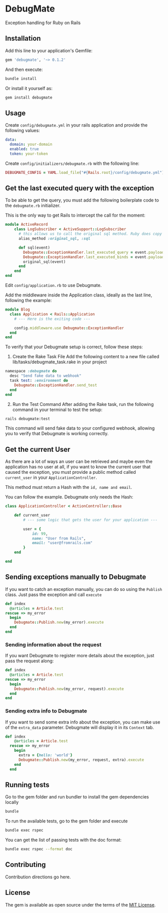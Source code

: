 # DebugMate
Exception handling for Ruby on Rails

## Installation
Add this line to your application's Gemfile:

```ruby
gem 'debugmate', '~> 0.1.2'
```

And then execute:
```bash
bundle install
```

Or install it yourself as:
```bash
gem install debugmate
```

## Usage
Create `config/debugmate.yml` in your rails application and provide the following values:

```yaml
data:
  domain: your-domain
  enabled: true
  token: your-token
```

Create `config/initializers/debugmate.rb` with the following line:

```ruby
DEBUGMATE_CONFIG = YAML.load_file("#{Rails.root}/config/debugmate.yml")
```

## Get the last executed query with the exception

To be able to get the query, you must add the following boilerplate code to the `debugmate.rb` initializer.

This is the only way to get Rails to intercept the call for the moment:

```ruby
module ActiveRecord
    class LogSubscriber < ActiveSupport::LogSubscriber
      # this allows us to call the original sql method. Ruby does copy the original method on the fly
      alias_method :original_sql, :sql

      def sql(event)
        Debugmate::ExceptionHandler.last_executed_query = event.payload[:sql] if DEBUGMATE_CONFIG['data']['enabled'] === true
        Debugmate::ExceptionHandler.last_executed_binds = event.payload[:binds] if DEBUGMATE_CONFIG['data']['enabled'] === true
        original_sql(event)
      end
    end
end
```

Edit `config/application.rb` to use Debugmate.

Add the middleware inside the Application class, ideally as the last line, following the example:

```ruby
module Blog
  class Application < Rails::Application
    # --- Here is the exiting code ---

    config.middleware.use Debugmate::ExceptionHandler
  end
end
```

To verify that your Debugmate setup is correct, follow these steps:

1. Create the Rake Task File
Add the following content to a new file called lib/tasks/debugmate_task.rake in your project

```ruby
namespace :debugmate do
  desc "Send fake data to webhook"
  task test: :environment do
    Debugmate::ExceptionHandler.send_test
  end
end
```

2. Run the Test Command
After adding the Rake task, run the following command in your terminal to test the setup:

```bash
rails debugmate:test
```

This command will send fake data to your configured webhook, allowing you to verify that Debugmate is working correctly.

## Get the current User

As there are a lot of ways an user can be retrieved and maybe even the application has no user at all, if you want
to know the current user that caused the exception, you must provide a public method called `current_user` in your
`ApplicationController`.

This method must return a Hash with the `id, name and email`.

You can follow the example. Debugmate only needs the Hash:

```ruby
class ApplicationController < ActionController::Base

    def current_user
        # --- some logic that gets the user for your application ---

        user = {
            id: 99,
            name: "User from Rails",
            email: "user@fromrails.com"
        }
    end

end
```

## Sending exceptions manually to Debugmate

If you want to catch an exception manually, you can do so using the `Publish` class. Just pass the exception and call
`execute`

```ruby
def index
  @articles = Article.test
rescue => my_error
  begin
    Debugmate::Publish.new(my_error).execute
  end
end
```

### Sending information about the request

If you want Debugmate to register more details about the exception, just pass the request along:

```ruby
def index
  @articles = Article.test
rescue => my_error
  begin
    Debugmate::Publish.new(my_error, request).execute
  end
end
```

### Sending extra info to Debugmate

If you want to send some extra info about the exception, you can make use of the `extra_data` parameter. Debugmate will
display it in its `Context` tab.

```ruby
def index
    @articles = Article.test
  rescue => my_error
    begin
      extra = {hello: 'world'}
      Debugmate::Publish.new(my_error, request, extra).execute
    end
  end
```

## Running tests

Go to the gem folder and run bundler to install the gem dependencies locally
```bash
bundle
```

To run the available tests, go to the gem folder and execute
```bash
bundle exec rspec
```

You can get the list of passing tests with the doc format:
```bash
bundle exec rspec --format doc
```

## Contributing
Contribution directions go here.

## License
The gem is available as open source under the terms of the [MIT License](https://opensource.org/licenses/MIT).
